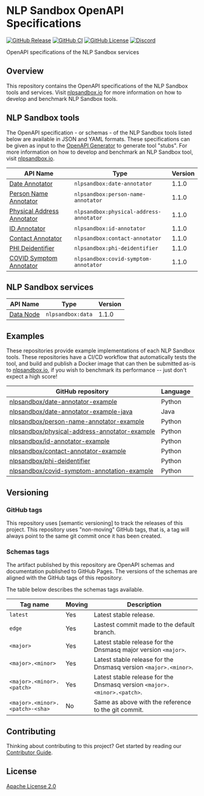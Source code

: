 # NLP Sandbox OpenAPI Specifications

[![GitHub Release](https://img.shields.io/github/release/nlpsandbox/nlpsandbox-schemas.svg?include_prereleases&color=94398d&labelColor=555555&logoColor=ffffff&style=for-the-badge&logo=github)](https://github.com/nlpsandbox/nlpsandbox-schemas/releases)
[![GitHub CI](https://img.shields.io/github/workflow/status/nlpsandbox/nlpsandbox-schemas/ci.svg?color=94398d&labelColor=555555&logoColor=ffffff&style=for-the-badge&logo=github)](https://github.com/nlpsandbox/nlpsandbox-schemas)
[![GitHub License](https://img.shields.io/github/license/nlpsandbox/nlpsandbox-schemas.svg?color=94398d&labelColor=555555&logoColor=ffffff&style=for-the-badge&logo=github)](https://github.com/nlpsandbox/nlpsandbox-schemas)
[![Discord](https://img.shields.io/discord/770484164393828373.svg?color=94398d&labelColor=555555&logoColor=ffffff&style=for-the-badge&label=Discord&logo=discord)](https://discord.gg/Zb4ymtF "Realtime support / chat with the community and the team")

OpenAPI specifications of the NLP Sandbox services

## Overview

This repository contains the OpenAPI specifications of the NLP Sandbox tools and
services. Visit [nlpsandbox.io] for more information on how to develop and
benchmark NLP Sandbox tools.

## NLP Sandbox tools

The OpenAPI specification - or schemas - of the NLP Sandbox tools listed below
are available in JSON and YAML formats. These specifications can be given as
input to the [OpenAPI Generator] to generate tool "stubs". For more information
on how to develop and benchmark an NLP Sandbox tool, visit [nlpsandbox.io].

API Name                     | Type                                    | Version
-----------------------------|-----------------------------------------|--------
[Date Annotator]             | `nlpsandbox:date-annotator`             | 1.1.0
[Person Name Annotator]      | `nlpsandbox:person-name-annotator`      | 1.1.0
[Physical Address Annotator] | `nlpsandbox:physical-address-annotator` | 1.1.0
[ID Annotator]               | `nlpsandbox:id-annotator`               | 1.1.0
[Contact Annotator]          | `nlpsandbox:contact-annotator`          | 1.1.0
[PHI Deidentifier]           | `nlpsandbox:phi-deidentifier`           | 1.1.0
[COVID Symptom Annotator]    | `nlpsandbox:covid-symptom-annotator`    | 1.1.0

## NLP Sandbox services

API Name                | Type                                    | Version
------------------------|-----------------------------------------|--------
[Data Node]             | `nlpsandbox:data`                       | 1.1.0

## Examples

These repositories provide example implementations of each NLP Sandbox tools.
These repositories have a CI/CD workflow that automatically tests the tool, and
build and publish a Docker image that can then be submitted as-is to
[nlpsandbox.io], if you wish to benchmark its performance -- just don't expect a
high score!

GitHub repository                               | Language
------------------------------------------------|----------
[nlpsandbox/date-annotator-example]             | Python
[nlpsandbox/date-annotator-example-java]        | Java
[nlpsandbox/person-name-annotator-example]      | Python
[nlpsandbox/physical-address-annotator-example] | Python
[nlpsandbox/id-annotator-example]               | Python
[nlpsandbox/contact-annotator-example]          | Python
[nlpsandbox/phi-deidentifier]                   | Python
[nlpsandbox/covid-symptom-annotation-example]   | Python

## Versioning

### GitHub tags

This repository uses [semantic versioning] to track the releases of this
project. This repository uses "non-moving" GitHub tags, that is, a tag will
always point to the same git commit once it has been created.

### Schemas tags

The artifact published by this repository are OpenAPI schemas and documentation
published to GitHub Pages. The versions of the schemas are aligned with the
GitHub tags of this repository.

The table below describes the schemas tags available.

| Tag name                        | Moving | Description
|---------------------------------|--------|------------
| `latest`                        | Yes    | Latest stable release.
| `edge`                          | Yes    | Lastest commit made to the default branch.
| `<major>`                       | Yes    | Latest stable release for the Dnsmasq major version `<major>`.
| `<major>.<minor>`               | Yes    | Latest stable release for the Dnsmasq version `<major>.<minor>`.
| `<major>.<minor>.<patch>`       | Yes    | Latest stable release for the Dnsmasq version `<major>.<minor>.<patch>`.
| `<major>.<minor>.<patch>-<sha>` | No     | Same as above with the reference to the git commit.

## Contributing

Thinking about contributing to this project? Get started by reading our
[Contributor Guide](CONTRIBUTING.md).

## License

[Apache License 2.0]

<!-- Links -->

[nlpsandbox.io]: https://nlpsandbox.io
[Date Annotator]: https://nlpsandbox.github.io/nlpsandbox-schemas/date-annotator/latest/docs/
[Person Name Annotator]: https://nlpsandbox.github.io/nlpsandbox-schemas/person-name-annotator/latest/docs/
[Physical Address Annotator]: https://nlpsandbox.github.io/nlpsandbox-schemas/physical-address-annotator/latest/docs/
[ID Annotator]: https://nlpsandbox.github.io/nlpsandbox-schemas/id-annotator/latest/docs/
[Contact Annotator]: https://nlpsandbox.github.io/nlpsandbox-schemas/contact-annotator/latest/docs/
[PHI Deidentifier]: https://nlpsandbox.github.io/nlpsandbox-schemas/phi-deidentifier/latest/docs/
[COVID Symptom Annotator]: https://nlpsandbox.github.io/nlpsandbox-schemas/covid-symptom-annotator/latest/docs/

[Data Node]: https://nlpsandbox.github.io/nlpsandbox-schemas/data-node/latest/docs/

[OpenAPI Generator]: https://github.com/OpenAPITools/openapi-generator

[nlpsandbox/date-annotator-example]: https://github.com/nlpsandbox/date-annotator-example
[nlpsandbox/date-annotator-example-java]: https://github.com/nlpsandbox/date-annotator-example-java
[nlpsandbox/person-name-annotator-example]: https://github.com/nlpsandbox/person-name-annotator-example
[nlpsandbox/physical-address-annotator-example]: https://github.com/nlpsandbox/physical-address-annotator-example
[nlpsandbox/id-annotator-example]: https://github.com/nlpsandbox/id-annotator-example
[nlpsandbox/contact-annotator-example]: https://github.com/nlpsandbox/contact-annotator-example
[nlpsandbox/phi-deidentifier]: https://github.com/nlpsandbox/phi-deidentifier
[nlpsandbox/covid-symptom-annotation-example]: https://github.com/nlpsandbox/covid-symptom-annotator-example

[Docker Hub]: https://hub.docker.com/u/nlpsandbox

[Apache License 2.0]: https://github.com/nlpsandbox/date-annotator-example/blob/develop/LICENSE
